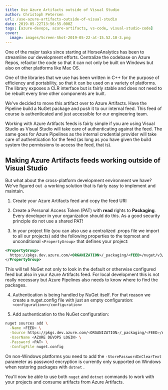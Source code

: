 ```yaml
---
title: Use Azure Artifacts outside of Visual Studio
author: Christoph Petersen
url: /use-azure-artifacts-outside-of-visual-studio
date: 2019-05-22T13:56:55.000Z
tags: [azure-devops, azure-artifacts, vs-code, visual-studio-code]
cover: 
  image: images/Screen-Shot-2019-05-22-at-15.52.10-3.png
---
```


One of the major tasks since starting at HorseAnalytics has been to streamline our development efforts. Centralize the codebase on Azure Repos, refactor the code so that it can not only be built on Windows but also on other platforms like Mac OS.

One of the libraries that we use has been written in C++ for the purpose of efficiency and portability, so that it can be used on a variety of platforms. The library exposes a CLR interface but is fairly stable and does not need to be rebuilt every time other components are built.

We've decided to move this artifact over to Azure Artifacts. Have the Pipeline build a NuGet package and push it to our internal feed. This feed of course is authenticated and just accessible for our engineering team.

Working with Azure Artifacts feeds is fairly simple if you are using Visual Studio as Visual Studio will take care of authenticating against the feed. The same goes for Azure Pipelines as the internal credential provider will take care of authentication for the feed (as long as you have given the build system the permissions to access the feed, that is).

## Making Azure Artifacts feeds working outside of Visual Studio

But what about the cross-platform development environment we have? We've figured out  a working solution that is fairly easy to implement and maintain.

1. Create your Azure Artifacts feed and copy the feed URI

2. Create a Personal Access Token (PAT) with **read** rights to **Packaging**. Every developer in your organization should do this. As a good security principle do not use a shared PAT!

3. In your project file (you can also use a centralized .props file we import to all our projects) add the following properties to the topmost and unconditional `<PropertyGroup>` that defines your project:

```xml
<PropertyGroup>
  https://pkgs.dev.azure.com/<ORGANIZATION>/_packaging/<FEED>/nuget/v3/index.json
</PropertyGroup>
```  

This will tell NuGet not only to look in the default or otherwise configured feed but also in your Azure Artifacts feed. For local development this is not really necessary but Azure Pipelines also needs to know where to find the packages.

4. Authentication is being handled by NuGet itself. For that reason we create a nuget.config file with just an empty configuration: `<configuration></configuration>`

5. Add authentication to the NuGet configuration:

```bash
nuget sources add \
  -Name <FEED> \
  -Source https://pkgs.dev.azure.com/<ORGANIZATION>/_packaging/<FEED>/nuget/v3/index.json \
  -UserName <AZURE DEVOPS LOGIN> \
  -Password <PAT> \
  -ConfigFile nuget.config
```

On non-Windows platforms you need to add the `-StorePasswordInClearText` parameter as password encryption is currently only supported on Windows when restoring packages with `dotnet` .

You'll now be able to use both `nuget` and `dotnet` commands to work with your projects and consume artifacts from Azure Artifacts.
